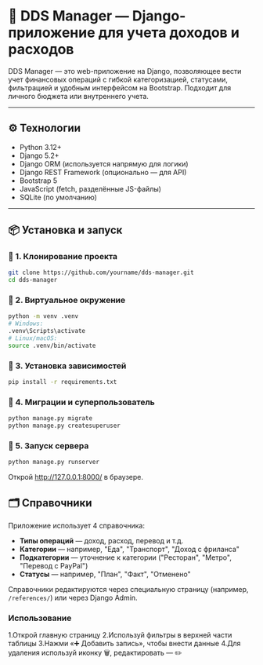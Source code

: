 # 💸 DDS Manager — Django-приложение для учета доходов и расходов

DDS Manager — это web-приложение на Django, позволяющее вести учет финансовых операций с гибкой категоризацией, статусами, фильтрацией и удобным интерфейсом на Bootstrap. Подходит для личного бюджета или внутреннего учета.

---

## ⚙️ Технологии

- Python 3.12+
- Django 5.2+
- Django ORM (используется напрямую для логики)
- Django REST Framework (опционально — для API)
- Bootstrap 5
- JavaScript (fetch, разделённые JS-файлы)
- SQLite (по умолчанию)

---

## 📦 Установка и запуск

### 🔹 1. Клонирование проекта

```bash
git clone https://github.com/yourname/dds-manager.git
cd dds-manager
```

### 🔹 2. Виртуальное окружение

```bash
python -m venv .venv
# Windows:
.venv\Scripts\activate
# Linux/macOS:
source .venv/bin/activate
```

### 🔹 3. Установка зависимостей

```bash
pip install -r requirements.txt
```

### 🔹 4. Миграции и суперпользователь

```bash
python manage.py migrate
python manage.py createsuperuser
```

### 🔹 5. Запуск сервера

```bash
python manage.py runserver
```

Открой http://127.0.0.1:8000/ в браузере.

## 🗂 Справочники

Приложение использует 4 справочника:

- **Типы операций** — доход, расход, перевод и т.д.
- **Категории** — например, "Еда", "Транспорт", "Доход с фриланса"
- **Подкатегории** — уточнение к категории ("Ресторан", "Метро", "Перевод с PayPal")
- **Статусы** — например, "План", "Факт", "Отменено"

Справочники редактируются через специальную страницу (например, `/references/`) или через Django Admin.

### Использование

1.Открой главную страницу
2.Используй фильтры в верхней части таблицы
3.Нажми «➕ Добавить запись», чтобы внести данные
4.Для удаления используй иконку 🗑️, редактировать — ✏️

